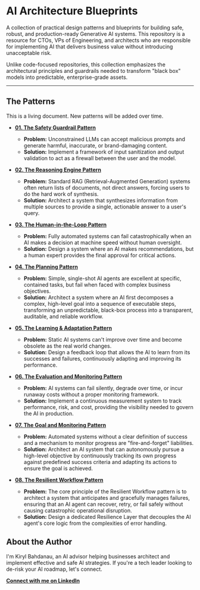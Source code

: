 # AI Architecture Blueprints

A collection of practical design patterns and blueprints for building safe, robust, and production-ready Generative AI systems. This repository is a resource for CTOs, VPs of Engineering, and architects who are responsible for implementing AI that delivers business value without introducing unacceptable risk.

Unlike code-focused repositories, this collection emphasizes the architectural principles and guardrails needed to transform "black box" models into predictable, enterprise-grade assets.

---

## The Patterns

This is a living document. New patterns will be added over time.

- **[01. The Safety Guardrail Pattern](./patterns/01-safety-guardrails/README.md)**

  - **Problem:** Unconstrained LLMs can accept malicious prompts and generate harmful, inaccurate, or brand-damaging content.
  - **Solution:** Implement a framework of input sanitization and output validation to act as a firewall between the user and the model.

- **[02. The Reasoning Engine Pattern](./patterns/02-reasoning-engine/README.md)**

  - **Problem:** Standard RAG (Retrieval-Augmented Generation) systems often return lists of documents, not direct answers, forcing users to do the hard work of synthesis.
  - **Solution:** Architect a system that synthesizes information from multiple sources to provide a single, actionable answer to a user's query.

- **[03. The Human-in-the-Loop Pattern](./patterns/03-human-in-the-loop/README.md)**

  - **Problem:** Fully automated systems can fail catastrophically when an AI makes a decision at machine speed without human oversight.
  - **Solution:** Design a system where an AI makes recommendations, but a human expert provides the final approval for critical actions.

- **[04. The Planning Pattern](./patterns/04-the-planning-pattern/README.md)**

  - **Problem:** Simple, single-shot AI agents are excellent at specific, contained tasks, but fail when faced with complex business objectives.
  - **Solution:** Architect a system where an AI first decomposes a complex, high-level goal into a sequence of executable steps, transforming an unpredictable, black-box process into a transparent, auditable, and reliable workflow.

- **[05. The Learning & Adaptation Pattern](./patterns/05-learning-and-adaptation/README.md)**

  - **Problem:** Static AI systems can't improve over time and become obsolete as the real world changes.
  - **Solution:** Design a feedback loop that allows the AI to learn from its successes and failures, continuously adapting and improving its performance.

- **[06. The Evaluation and Monitoring Pattern](./patterns/06-evaluation-and-monitoring/README.md)**

  - **Problem:** AI systems can fail silently, degrade over time, or incur runaway costs without a proper monitoring framework.
  - **Solution:** Implement a continuous measurement system to track performance, risk, and cost, providing the visibility needed to govern the AI in production.

- **[07. The Goal and Monitoring Pattern](./patterns/07-goal-and-monitoring/README.md)**

  - **Problem:** Automated systems without a clear definition of success and a mechanism to monitor progress are "fire-and-forget" liabilities.
  - **Solution:** Architect an AI system that can autonomously pursue a high-level objective by continuously tracking its own progress against predefined success criteria and adapting its actions to ensure the goal is achieved.

- **[08. The Resilient Workflow Pattern](./patterns/08-the-resilient-workflow-pattern/README.md)**
  - **Problem:** The core principle of the Resilient Workflow pattern is to architect a system that anticipates and gracefully manages failures, ensuring that an AI agent can recover, retry, or fail safely without causing catastrophic operational disruption.
  - **Solution:** Design a dedicated Resilience Layer that decouples the AI agent's core logic from the complexities of error handling.

## About the Author

I'm Kiryl Bahdanau, an AI advisor helping businesses architect and implement effective and safe AI strategies. If you're a tech leader looking to de-risk your AI roadmap, let's connect.

**[Connect with me on LinkedIn](https://www.linkedin.com/in/kiryl-bahdanau/)**
